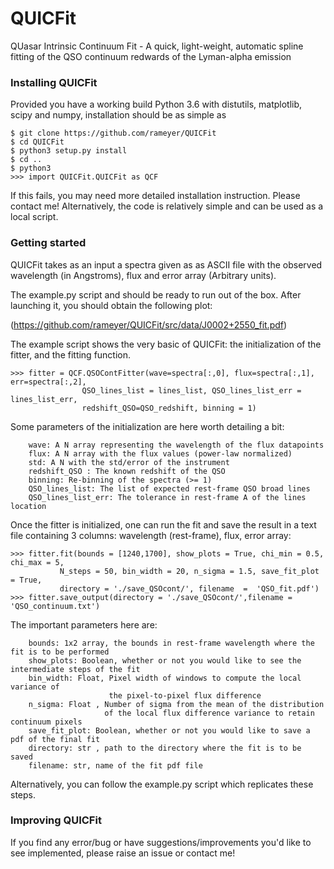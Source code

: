 QUICFit
======
QUasar Intrinsic Continuum Fit - A quick, light-weight, automatic spline fitting of the QSO continuum redwards of the Lyman-alpha emission

### Installing QUICFit

Provided you have a working build Python 3.6 with distutils, matplotlib, scipy and numpy, installation should be as simple as

```
$ git clone https://github.com/rameyer/QUICFit
$ cd QUICFit
$ python3 setup.py install
$ cd ..
$ python3
>>> import QUICFit.QUICFit as QCF
```

If this fails, you may need more detailed installation instruction. Please contact me! Alternatively, the code is relatively simple and can be used as a local script.

### Getting started


QUICFit takes as an input a spectra given as as ASCII file with the observed wavelength (in Angstroms), flux and error array (Arbitrary units).

The example.py script and should be ready to run out of the box. After launching it, you should obtain the following plot:

(https://github.com/rameyer/QUICFit/src/data/J0002+2550_fit.pdf)

The example script shows the very basic of QUICFit: the initialization of the fitter, and the fitting function. 
```
>>> fitter = QCF.QSOContFitter(wave=spectra[:,0], flux=spectra[:,1], err=spectra[:,2],
				QSO_lines_list = lines_list, QSO_lines_list_err = lines_list_err,
				redshift_QSO=QSO_redshift, binning = 1)
```
 Some parameters of the initialization are here worth detailing a bit:

```
	wave: A N array representing the wavelength of the flux datapoints
	flux: A N array with the flux values (power-law normalized)
	std: A N with the std/error of the instrument
	redshift_QSO : The known redshift of the QSO
	binning: Re-binning of the spectra (>= 1)
	QSO_lines_list: The list of expected rest-frame QSO broad lines
	QSO_lines_list_err: The tolerance in rest-frame A of the lines location
```

Once the fitter is initialized, one can run the fit and save the result in a text file containing 3 columns: wavelength (rest-frame), flux, error array:

```
>>> fitter.fit(bounds = [1240,1700], show_plots = True, chi_min = 0.5, chi_max = 5, 
		   N_steps = 50, bin_width = 20, n_sigma = 1.5, save_fit_plot = True,
		   directory = './save_QSOcont/', filename  =  'QSO_fit.pdf')
>>> fitter.save_output(directory = './save_QSOcont/',filename = 'QSO_continuum.txt')
```

The important parameters here are:

```
	bounds: 1x2 array, the bounds in rest-frame wavelength where the fit is to be performed
	show_plots: Boolean, whether or not you would like to see the intermediate steps of the fit
	bin_width: Float, Pixel width of windows to compute the local variance of
	                  the pixel-to-pixel flux difference
	n_sigma: Float , Number of sigma from the mean of the distribution
	                 of the local flux difference variance to retain continuum pixels
	save_fit_plot: Boolean, whether or not you would like to save a pdf of the final fit
	directory: str , path to the directory where the fit is to be saved
	filename: str, name of the fit pdf file
```

Alternatively, you can follow the example.py script which replicates these steps.

### Improving QUICFit

If you find any error/bug or have suggestions/improvements you'd like to see implemented, please raise an issue or contact me!